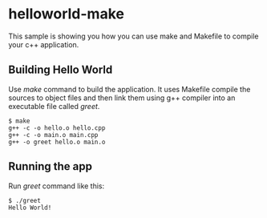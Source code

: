 # helloworld-make

This sample is showing you how you can use make and Makefile to compile your c++ application.

## Building Hello World

Use *make* command to build the application. It uses Makefile compile the sources to object files and then link them using g++ compiler into an executable file called *greet*.

```
$ make
g++ -c -o hello.o hello.cpp
g++ -c -o main.o main.cpp
g++ -o greet hello.o main.o
```
## Running the app

Run *greet* command like this:

```
$ ./greet
Hello World!
```
